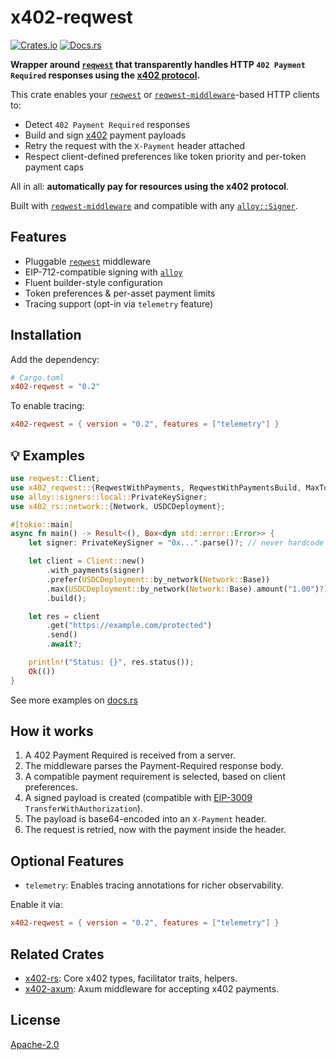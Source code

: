 # x402-reqwest

[![Crates.io](https://img.shields.io/crates/v/x402-reqwest.svg)](https://crates.io/crates/x402-reqwest)
[![Docs.rs](https://docs.rs/x402-reqwest/badge.svg)](https://docs.rs/x402-reqwest)

**Wrapper around [`reqwest`](https://crates.io/crates/reqwest) that transparently handles HTTP `402 Payment Required` responses using the [x402 protocol](https://x402.org/).**

This crate enables your [`reqwest`](https://crates.io/crates/reqwest) or [`reqwest-middleware`](https://crates.io/crates/reqwest-middleware)-based HTTP clients to:
- Detect `402 Payment Required` responses
- Build and sign [x402](https://x402.org) payment payloads
- Retry the request with the `X-Payment` header attached
- Respect client-defined preferences like token priority and per-token payment caps

All in all: **automatically pay for resources using the x402 protocol**.

Built with [`reqwest-middleware`](https://crates.io/crates/reqwest-middleware) and compatible with any [`alloy::Signer`](https://alloy.rs).

## Features

- Pluggable [`reqwest`](https://crates.io/crates/reqwest) middleware
- EIP-712-compatible signing with [`alloy`](https://alloy.rs)
- Fluent builder-style configuration
- Token preferences & per-asset payment limits
- Tracing support (opt-in via `telemetry` feature)

## Installation

Add the dependency:

```toml
# Cargo.toml
x402-reqwest = "0.2"
```

To enable tracing:

```toml
x402-reqwest = { version = "0.2", features = ["telemetry"] }
```

## 💡 Examples

```rust
use reqwest::Client;
use x402_reqwest::{ReqwestWithPayments, ReqwestWithPaymentsBuild, MaxTokenAmountFromAmount};
use alloy::signers::local::PrivateKeySigner;
use x402_rs::network::{Network, USDCDeployment};

#[tokio::main]
async fn main() -> Result<(), Box<dyn std::error::Error>> {
    let signer: PrivateKeySigner = "0x...".parse()?; // never hardcode real keys!

    let client = Client::new()
        .with_payments(signer)
        .prefer(USDCDeployment::by_network(Network::Base))
        .max(USDCDeployment::by_network(Network::Base).amount("1.00")?)
        .build();

    let res = client
        .get("https://example.com/protected")
        .send()
        .await?;

    println!("Status: {}", res.status());
    Ok(())
}
```

See more examples on [docs.rs](https://docs.rs/x402-reqwest)

## How it works
1.	A 402 Payment Required is received from a server.
2.	The middleware parses the Payment-Required response body.
3.	A compatible payment requirement is selected, based on client preferences.
4.	A signed payload is created (compatible with [EIP-3009](https://eips.ethereum.org/EIPS/eip-3009) `TransferWithAuthorization`).
5.	The payload is base64-encoded into an `X-Payment` header.
6.	The request is retried, now with the payment inside the header.

## Optional Features
- `telemetry`: Enables tracing annotations for richer observability.

Enable it via:
```toml
x402-reqwest = { version = "0.2", features = ["telemetry"] }
```

## Related Crates
- [x402-rs](https://crates.io/crates/x402-rs): Core x402 types, facilitator traits, helpers.
- [x402-axum](https://crates.io/crates/x402-rs): Axum middleware for accepting x402 payments.

## License

[Apache-2.0](LICENSE)
